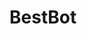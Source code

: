 # BestBot

<!--

0. lookup notify data -> err if none
1. for each, create notify objects
- notify method (phone:number, email: @)
2. lookup products -> notify err if none/issue
3. for each, create item objects with metadata
- name
- id
- store
- filters (max price, new/used, ship price, ship date)
4. sort items for optimal runtime
-- can only execute full loop 1/sysminute, can only check store 1/3 sec
-- sort by priority (most interested searched for 1st)
5. create executors for each item (based on store)
- store item lookup method
- store parse data method
- store cart add method
- store filter methods
6. create / set multithreads
7. loop through executors for availability
-a request site data
-b parse for key vars (availability, name, id, filters)
-c validate availability
-d validate other filters
-e for each, push notifications with add cart method - indicate some filters not met (requires user to be logged into recieving device)

-->